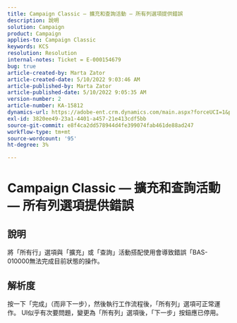 ```yaml
---
title: Campaign Classic — 擴充和查詢活動 — 所有列選項提供錯誤
description: 說明
solution: Campaign
product: Campaign
applies-to: Campaign Classic
keywords: KCS
resolution: Resolution
internal-notes: Ticket = E-000154679
bug: true
article-created-by: Marta Zator
article-created-date: 5/10/2022 9:03:46 AM
article-published-by: Marta Zator
article-published-date: 5/10/2022 9:05:35 AM
version-number: 2
article-number: KA-15812
dynamics-url: https://adobe-ent.crm.dynamics.com/main.aspx?forceUCI=1&pagetype=entityrecord&etn=knowledgearticle&id=8cf53f15-40d0-ec11-a7b5-00224809c101
exl-id: 3820ee49-23a1-4401-a457-21e413cdf5bb
source-git-commit: e8f4ca2dd578944d4fe399074fab461de88ad247
workflow-type: tm+mt
source-wordcount: '95'
ht-degree: 3%

---
```


# Campaign Classic — 擴充和查詢活動 — 所有列選項提供錯誤

## 說明


將「所有行」選項與「擴充」或「查詢」活動搭配使用會導致錯誤「BAS-010000無法完成目前狀態的操作。


## 解析度


按一下「完成」（而非下一步），然後執行工作流程後，「所有列」選項可正常運作。 UI似乎有次要問題，變更為「所有列」選項後，「下一步」按鈕應已停用。
